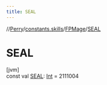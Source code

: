 ```yaml
---
title: SEAL
---
```

//[Perry](../../../index.html)/[constants.skills](../index.html)/[FPMage](index.html)/[SEAL](-s-e-a-l.html)



# SEAL



[jvm]\
const val [SEAL](-s-e-a-l.html): [Int](https://kotlinlang.org/api/latest/jvm/stdlib/kotlin/-int/index.html) = 2111004




